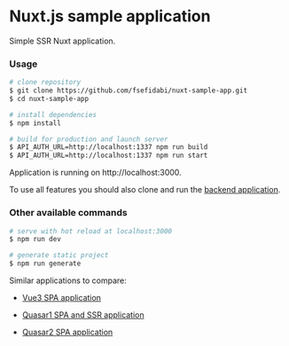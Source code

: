 # Nuxt.js sample application

Simple SSR Nuxt application.

### Usage

```bash
# clone repository
$ git clone https://github.com/fsefidabi/nuxt-sample-app.git
$ cd nuxt-sample-app

# install dependencies
$ npm install

# build for production and launch server
$ API_AUTH_URL=http://localhost:1337 npm run build
$ API_AUTH_URL=http://localhost:1337 npm run start
```

Application is running on http://localhost:3000.

To use all features you should also clone and run the [backend application](https://github.com/fsefidabi/auth-sample-server.git).

### Other available commands

```bash
# serve with hot reload at localhost:3000
$ npm run dev

# generate static project
$ npm run generate
```

Similar applications to compare:

- [Vue3 SPA application](https://github.com/fsefidabi/vue-sample-app.git)

- [Quasar1 SPA and SSR application](https://github.com/fsefidabi/quasar1-sample-app.git)

- [Quasar2 SPA application](https://github.com/fsefidabi/quasar2-sample-app.git)
